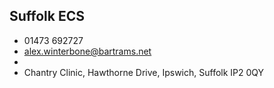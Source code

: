 
## Suffolk ECS

- <i class="fa fa-phone"></i> 01473 692727
- <i class="fa fa-envelope"></i> <a href="mailto:alex.winterbone@bartrams.net">alex.winterbone@bartrams.net</a>
- <i class="fa fa-home"></i> []()
- <i class="fa fa-building"></i> Chantry Clinic, Hawthorne Drive, Ipswich, Suffolk IP2 0QY
